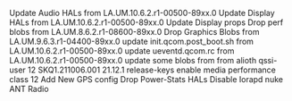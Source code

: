 Update Audio HALs from LA.UM.10.6.2.r1-00500-89xx.0
Update Display HALs from LA.UM.10.6.2.r1-00500-89xx.0
Update Display props
Drop perf blobs from LA.UM.8.6.2.r1-08600-89xx.0
Drop Graphics Blobs from LA.UM.9.6.3.r1-04400-89xx.0
update init.qcom.post_boot.sh from LA.UM.10.6.2.r1-00500-89xx.0
update ueventd.qcom.rc from LA.UM.10.6.2.r1-00500-89xx.0
update some blobs from from alioth qssi-user 12 SKQ1.211006.001 21.12.1 release-keys
enable media performance class 12
Add New GPS config
Drop Power-Stats HALs
Disable Iorapd
nuke ANT Radio
